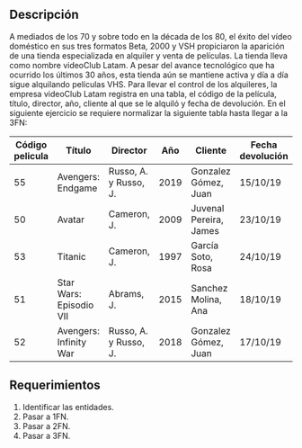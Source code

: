 ## Descripción
A mediados de los 70 y sobre todo en la década de los 80, el éxito del vídeo doméstico en
sus tres formatos Beta, 2000 y VSH propiciaron la aparición de una tienda especializada en
alquiler y venta de películas. La tienda lleva como nombre videoClub Latam. A pesar del
avance tecnológico que ha ocurrido los últimos 30 años, esta tienda aún se mantiene activa
y día a día sigue alquilando películas VHS.
Para llevar el control de los alquileres, la empresa videoClub Latam registra en una tabla, el
código de la película, título, director, año, cliente al que se le alquiló y fecha de devolución.
En el siguiente ejercicio se requiere normalizar la siguiente tabla hasta llegar a la 3FN:

| Código pelicula | Título                  | Director              | Año  | Cliente                | Fecha devolución |
| --------------- | ----------------------- | --------------------- | ---- | ---------------------- | ---------------- |
| 55              | Avengers: Endgame       | Russo, A. y Russo, J. | 2019 | Gonzalez Gómez, Juan   | 15/10/19         |
| 50              | Avatar                  | Cameron, J.           | 2009 | Juvenal Pereira, James | 23/10/19         |
| 53              | Titanic                 | Cameron, J.           | 1997 | García Soto, Rosa      | 24/10/19         |
| 51              | Star Wars: Episodio VII | Abrams, J.            | 2015 | Sanchez Molina, Ana    | 18/10/19         |
| 52              | Avengers: Infinity War  | Russo, A. y Russo, J. | 2018 | Gonzalez Gómez, Juan   | 17/10/19         |


## Requerimientos
1. Identificar las entidades.
2. Pasar a 1FN.
3. Pasar a 2FN.
4. Pasar a 3FN.